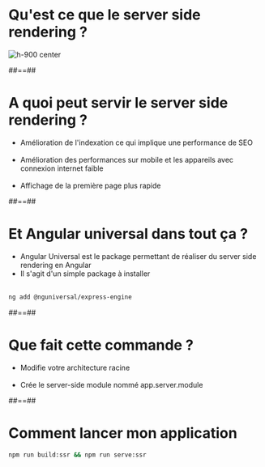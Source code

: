 <!-- .slide -->
# Qu'est ce que le server side rendering ?
![h-900 center](assets/images/school/server-side/schema-ssr.png)

##==##

<!-- .slide -->
# A quoi peut servir le server side rendering ?

- Amélioration de l'indexation ce qui implique une performance de SEO<br><br>
- Amélioration des performances sur mobile et les appareils avec connexion internet faible<br><br>
- Affichage de la première page plus rapide

##==##

<!-- .slide: class="with-code inconsolata" -->
# Et Angular universal dans tout ça ?  

- Angular Universal est le package permettant de réaliser du server side rendering en Angular
- Il s'agit d'un simple package à installer<br><br>

```sh
ng add @nguniversal/express-engine
```
<!-- .element: class="big-code" -->

##==##

<!-- .slide -->
# Que fait cette commande ?<br>
- Modifie votre architecture racine<br><br>
- Crée le server-side module nommé app.server.module

##==##

<!-- .slide: class="with-code inconsolata" -->
# Comment lancer mon application<br>

```sh
npm run build:ssr && npm run serve:ssr
```
<!-- .element: class="big-code" -->
